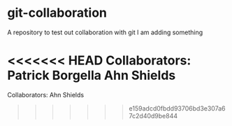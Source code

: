 # git-collaboration

A repository to test out collaboration with git
I am adding something

<<<<<<< HEAD
Collaborators: 
Patrick Borgella
Ahn Shields
=======
Collaborators: Ahn Shields
>>>>>>> e159adcd0fbdd93706bd3e307a67c2d40d9be844
